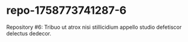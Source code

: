 # repo-1758773741287-6
Repository #6: Tribuo ut atrox nisi stillicidium appello studio defetiscor delectus dedecor.
